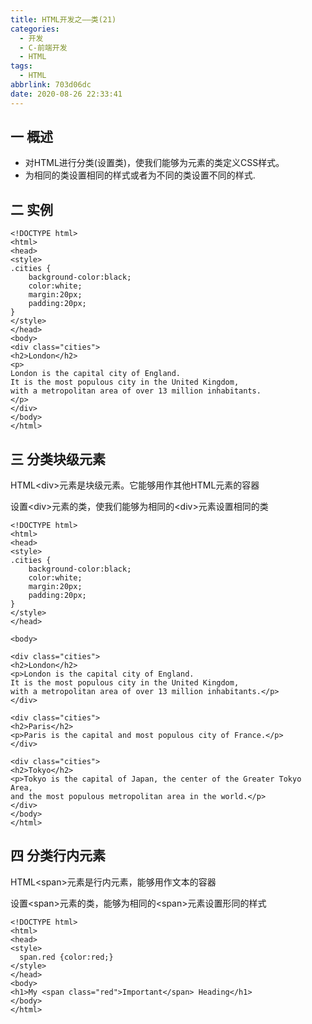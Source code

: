 ```yaml
---
title: HTML开发之——类(21)
categories:
  - 开发
  - C-前端开发
  - HTML
tags:
  - HTML
abbrlink: 703d06dc
date: 2020-08-26 22:33:41
---
```

## 一 概述

* 对HTML进行分类(设置类)，使我们能够为元素的类定义CSS样式。
* 为相同的类设置相同的样式或者为不同的类设置不同的样式.

<!--more-->

## 二 实例

```
<!DOCTYPE html>
<html>
<head>
<style>
.cities {
    background-color:black;
    color:white;
    margin:20px;
    padding:20px;
} 
</style>
</head>
<body>
<div class="cities">
<h2>London</h2>
<p>
London is the capital city of England. 
It is the most populous city in the United Kingdom, 
with a metropolitan area of over 13 million inhabitants.
</p>
</div> 
</body>
</html>
```

## 三 分类块级元素

HTML\<div>元素是块级元素。它能够用作其他HTML元素的容器

设置\<div>元素的类，使我们能够为相同的\<div>元素设置相同的类

```
<!DOCTYPE html>
<html>
<head>
<style>
.cities {
    background-color:black;
    color:white;
    margin:20px;
    padding:20px;
} 
</style>
</head>

<body>

<div class="cities">
<h2>London</h2>
<p>London is the capital city of England. 
It is the most populous city in the United Kingdom, 
with a metropolitan area of over 13 million inhabitants.</p>
</div>

<div class="cities">
<h2>Paris</h2>
<p>Paris is the capital and most populous city of France.</p>
</div>

<div class="cities">
<h2>Tokyo</h2>
<p>Tokyo is the capital of Japan, the center of the Greater Tokyo Area,
and the most populous metropolitan area in the world.</p>
</div>
</body>
</html>
```

## 四 分类行内元素

HTML\<span>元素是行内元素，能够用作文本的容器

设置\<span>元素的类，能够为相同的\<span>元素设置形同的样式

```
<!DOCTYPE html>
<html>
<head>
<style>
  span.red {color:red;}
</style>
</head>
<body>
<h1>My <span class="red">Important</span> Heading</h1>
</body>
</html>
```

